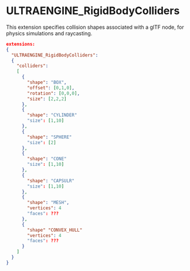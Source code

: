 # ULTRAENGINE_RigidBodyColliders

This extension specifies collision shapes associated with a glTF node, for physics simulations and raycasting.

```json
extensions:
{
  "ULTRAENGINE_RigidBodyColliders":
  {
    "colliders":
    [
      {
        "shape": "BOX",
        "offset": [0,1,0],
        "rotation": [0,0,0],
        "size": [2,2,2]
      },
      {
        "shape": "CYLINDER"
        "size": [1,10]
      },
      {
        "shape": "SPHERE"
        "size": [2]
      },
      {
        "shape": "CONE"
        "size": [1,10]
      },
      {
        "shape": "CAPSULR"
        "size": [1,10]
      },
      {
        "shape": "MESH",
        "vertices": 4
        "faces": ???
      },      
      {
        "shape" "CONVEX_HULL"
        "vertices": 4
        "faces": ???
      }
    ]
  }
}
```
